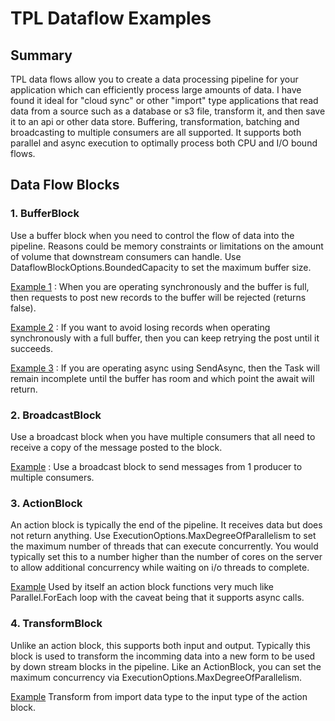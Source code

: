 # TPL Dataflow Examples

## Summary
TPL data flows allow you to create a data processing pipeline for your application which can efficiently process large amounts of data.  I have found it ideal for "cloud sync" or other "import" type applications that read data from a source such as a database or s3 file, transform it, and then save it to an api or other data store. Buffering, transformation, batching and broadcasting to multiple consumers are all supported.  It supports both parallel and async execution to optimally process both CPU and I/O bound flows.  

## Data Flow Blocks
### 1. BufferBlock
Use a buffer block when you need to control the flow of data into the pipeline.  Reasons could be memory constraints or limitations on the amount of volume that downstream consumers can handle.  Use DataflowBlockOptions.BoundedCapacity to set the maximum buffer size.

[Example 1](https://github.com/bpallan/dotnet-playground/blob/master/Tpl.Examples/Tpl.Examples.Tests/BasicExamples.cs#L43) : When you are operating synchronously and the buffer is full, then requests to post new records to the buffer will be rejected (returns false).  

[Example 2](https://github.com/bpallan/dotnet-playground/blob/master/Tpl.Examples/Tpl.Examples.Tests/BasicExamples.cs#L71) : If you want to avoid losing records when operating synchronously with a full buffer, then you can keep retrying the post until it succeeds.  

[Example 3](https://github.com/bpallan/dotnet-playground/blob/master/Tpl.Examples/Tpl.Examples.Tests/BasicExamples.cs#L102) : If you are operating async using SendAsync, then the Task will remain incomplete until the buffer has room and which point the await will return.  

### 2. BroadcastBlock
Use a broadcast block when you have multiple consumers that all need to receive a copy of the message posted to the block. 

[Example](https://github.com/bpallan/dotnet-playground/blob/master/Tpl.Examples/Tpl.Examples.Tests/BasicExamples.cs#L131) : Use a broadcast block to send messages from 1 producer to multiple consumers.  

### 3. ActionBlock
An action block is typically the end of the pipeline. It receives data but does not return anything.  Use ExecutionOptions.MaxDegreeOfParallelism to set the maximum number of threads that can execute concurrently.  You would typically set this to a number higher than the number of cores on the server to allow additional concurrency while waiting on i/o threads to complete.  

[Example](https://github.com/bpallan/dotnet-playground/blob/master/Tpl.Examples/Tpl.Examples.Tests/BasicExamples.cs#L161) Used by itself an action block functions very much like Parallel.ForEach loop with the caveat being that it supports async calls.  

### 4. TransformBlock
Unlike an action block, this supports both input and output.  Typically this block is used to transform the incomming data into a new form to be used by down stream blocks in the pipeline.  Like an ActionBlock, you can set the maximum concurrency via ExecutionOptions.MaxDegreeOfParallelism.

[Example](https://github.com/bpallan/dotnet-playground/blob/master/Tpl.Examples/Tpl.Examples.Tests/BasicExamples.cs#L182) Transform from import data type to the input type of the action block.
